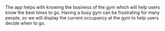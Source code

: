 The app helps with knowing the business of the gym which will help users know the best times to go. Having a busy gym can be frustrating for many people,
so we will display the current occupancy at the gym to help users decide when to go.

